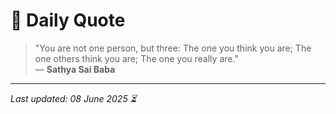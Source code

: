 # 📜 Daily Quote

> "You are not one person, but three: The one you think you are; The one others think you are; The one you really are."  
> — **Sathya Sai Baba**

---

_Last updated: 08 June 2025 ⏳_
